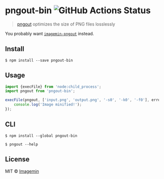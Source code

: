 # pngout-bin ![GitHub Actions Status](https://github.com/imagemin/pngout-bin/workflows/test/badge.svg?branch=main)

> [pngout](http://advsys.net/ken/util/pngout.htm) optimizes the size of PNG files losslessly

You probably want [`imagemin-pngout`](https://github.com/imagemin/imagemin-pngout) instead.


## Install

```
$ npm install --save pngout-bin
```


## Usage

```js
import {execFile} from 'node:child_process';
import pngout from 'pngout-bin';

execFile(pngout, ['input.png', 'output.png', '-s0', '-k0', '-f0'], error => {
	console.log('Image minified!');
});
```


## CLI

```
$ npm install --global pngout-bin
```

```
$ pngout --help
```


## License

MIT © [Imagemin](https://github.com/imagemin)
